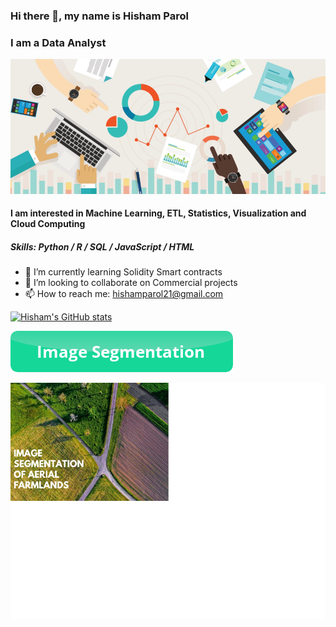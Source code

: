 
<!---
HishamParol/HishamParol is a ✨ special ✨ repository because its `README.md` (this file) appears on your GitHub profile.
You can click the Preview link to take a look at your changes.
--->

### Hi there 👋, my name is Hisham Parol
### I am a Data Analyst
![I am a Data Analyst](https://github.com/HishamParol/website-test/blob/main/DA.png)

#### I am interested in Machine Learning, ETL, Statistics, Visualization and Cloud Computing 

##### Skills: Python / R / SQL / JavaScript / HTML

- 🌱 I’m currently learning Solidity Smart contracts 
- 👯 I’m looking to collaborate on Commercial projects 
- 📫 How to reach me: hishamparol21@gmail.com 



[![Hisham's GitHub stats](https://github-readme-stats.vercel.app/api?username=HishamParol)](https://github.com/HishamParol/github-readme-stats)

[![](https://github.com/HishamParol/website-test/blob/main/button_image-segmentation.png)](https://github.com/HishamParol/DeepLearning-AerialFarmLand)


[![](https://github.com/HishamParol/website-test/blob/main/iIMAGE%20SEGMENTATION%20OF%20AERIAL%20FARMLANDS.png)](https://github.com/HishamParol/DeepLearning-AerialFarmLand)
